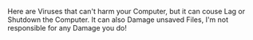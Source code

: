 Here are Viruses that can't harm your Computer, but it can couse Lag or Shutdown the Computer.
It can also Damage unsaved Files, I'm not responsible for any Damage you do!
